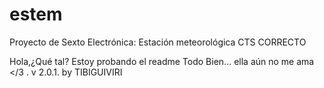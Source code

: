 # estem
Proyecto de Sexto Electrónica: Estación meteorológica CTS CORRECTO

Hola,¿Qué tal? Estoy probando el readme
Todo Bien... ella aún no me ama </3 . v 2.0.1. by TIBIGUIVIRI
